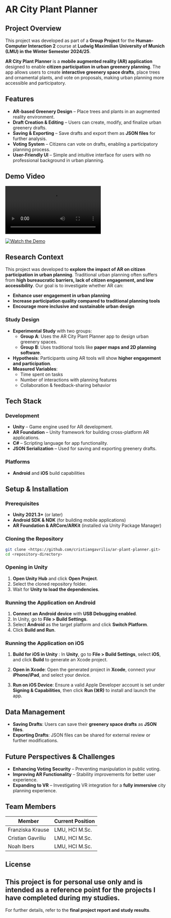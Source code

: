 # AR City Plant Planner

## Project Overview
This project was developed as part of a **Group Project** for the **Human-Computer Interaction 2** course at **Ludwig Maximilian University of Munich (LMU) in the Winter Semester 2024/25**.

**AR City Plant Planner** is a **mobile augmented reality (AR) application** designed to enable **citizen participation in urban greenery planning**. The app allows users to create **interactive greenery space drafts**, place trees and ornamental plants, and vote on proposals, making urban planning more accessible and participatory.

## Features

- **AR-based Greenery Design** – Place trees and plants in an augmented reality environment.
- **Draft Creation & Editing** – Users can create, modify, and finalize urban greenery drafts.
- **Saving & Exporting** – Save drafts and export them as **JSON files** for further analysis.
- **Voting System** – Citizens can vote on drafts, enabling a participatory planning process.
- **User-Friendly UI** – Simple and intuitive interface for users with no professional background in urban planning.

## Demo Video

<video controls src="README_IMG/V1.mp4" title="Title"></video>

[![Watch the Demo](README_IMG/S1.png)](README_IMG/V1.mp4)

## Research Context

This project was developed to **explore the impact of AR on citizen participation in urban planning**. Traditional urban planning often suffers from **high bureaucratic barriers, lack of citizen engagement, and low accessibility**. Our goal is to investigate whether AR can:

- **Enhance user engagement in urban planning**
- **Increase participation quality compared to traditional planning tools**
- **Encourage more inclusive and sustainable urban design**

### Study Design

- **Experimental Study** with two groups:
  - **Group A**: Uses the AR City Plant Planner app to design urban greenery spaces.
  - **Group B**: Uses traditional tools like **paper maps and 2D planning software**.
- **Hypothesis**: Participants using AR tools will show **higher engagement and participation**.
- **Measured Variables**:
  - Time spent on tasks
  - Number of interactions with planning features
  - Collaboration & feedback-sharing behavior

## Tech Stack

### Development
- **Unity** – Game engine used for AR development.
- **AR Foundation** – Unity framework for building cross-platform AR applications.
- **C#** – Scripting language for app functionality.
- **JSON Serialization** – Used for saving and exporting greenery drafts.

### Platforms
- **Android** and **iOS** build capabilities 

## Setup & Installation

### Prerequisites

- **Unity 2021.3+** (or later)
- **Android SDK & NDK** (for building mobile applications)
- **AR Foundation & ARCore/ARKit** (installed via Unity Package Manager)

### Cloning the Repository
```bash
git clone <https://github.com/cristiangavriliu/ar-plant-planner.git>
cd <repository-directory>
```

### Opening in Unity
1. **Open Unity Hub** and click **Open Project**.
2. Select the cloned repository folder.
3. Wait for **Unity to load the dependencies**.

### Running the Application on Android
1. **Connect an Android device** with **USB Debugging enabled**.
2. In Unity, go to **File > Build Settings**.
3. Select **Android** as the target platform and click **Switch Platform**.
4. Click **Build and Run**.

### Running the Application on iOS
1. **Build for iOS in Unity** : In **Unity**, go to **File > Build Settings**, select **iOS**, and click **Build** to generate an Xcode project.

2. **Open in Xcode**: Open the generated project in **Xcode**, connect your **iPhone/iPad**, and select your device.

3. **Run on iOS Device**: Ensure a valid Apple Developer account is set under **Signing & Capabilities**, then click **Run (⌘R)** to install and launch the app.



## Data Management
- **Saving Drafts**: Users can save their **greenery space drafts** as **JSON files**.
- **Exporting Drafts**: JSON files can be shared for external review or further modifications.

## Future Perspectives & Challenges

- **Enhancing Voting Security** – Preventing manipulation in public voting.
- **Improving AR Functionality** – Stability improvements for better user experience.
- **Expanding to VR** – Investigating VR integration for a **fully immersive** city planning experience.

## Team Members

| Member     | Current Position |
| ------ | ------ |
| Franziska Krause | LMU, HCI M.Sc. |
| Cristian Gavriliu | LMU, HCI M.Sc. |
| Noah Ibers | LMU, HCI M.Sc. |

## License

This project is for **personal use only** and is intended as a reference point for the projects I have completed during my studies.
---


For further details, refer to the **final project report and study results**.

